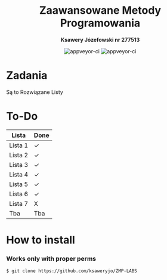 <h1 align="center">Zaawansowane Metody Programowania</h1>
<p align="center">
  <strong> Ksawery Józefowski nr 277513 </strong>
</p>
</p>
<p align="center">
  <img src="https://forthebadge.com/images/badges/made-with-c.svg" alt="appveyor-ci" />
  <img src="https://forthebadge.com/images/badges/made-with-c-plus-plus.svg" alt="appveyor-ci" />
</p>
</p>

# Zadania
Są to Rozwiązane Listy

# To-Do
Lista    | Done
---------|-------------- 
Lista 1  | ✓  
Lista 2  | ✓  
Lista 3  | ✓ 
Lista 4  | ✓ 
Lista 5  | ✓ 
Lista 6  | ✓
Lista 7  | X 
Tba      | Tba 

# How to install
### Works only with proper perms
```console
$ git clone https://github.com/ksaweryjo/ZMP-LABS
```
